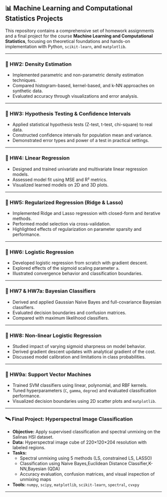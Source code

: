 ## 📊 Machine Learning and Computational Statistics Projects

This repository contains a comprehensive set of homework assignments and a final project for the course **Machine Learning and Computational Statistics**, focusing on theoretical foundations and hands-on implementation with Python, `scikit-learn`, and `matplotlib`.

---

### 📁 HW2: Density Estimation

- Implemented parametric and non-parametric density estimation techniques.
- Compared histogram-based, kernel-based, and k-NN approaches on synthetic data.
- Evaluated accuracy through visualizations and error analysis.

---

### 📁 HW3: Hypothesis Testing & Confidence Intervals

- Applied statistical hypothesis tests (Z-test, t-test, chi-square) to real data.
- Constructed confidence intervals for population mean and variance.
- Demonstrated error types and power of a test in practical settings.

---

### 📁 HW4: Linear Regression

- Designed and trained univariate and multivariate linear regression models.
- Assessed model fit using MSE and R² metrics.
- Visualized learned models on 2D and 3D plots.

---

### 📁 HW5: Regularized Regression (Ridge & Lasso)

- Implemented Ridge and Lasso regression with closed-form and iterative methods.
- Performed model selection via cross-validation.
- Highlighted effects of regularization on parameter sparsity and performance.

---

### 📁 HW6: Logistic Regression

- Developed logistic regression from scratch with gradient descent.
- Explored effects of the sigmoid scaling parameter `a`.
- Illustrated convergence behavior and classification boundaries.

---

### 📁 HW7 & HW7a: Bayesian Classifiers

- Derived and applied Gaussian Naive Bayes and full-covariance Bayesian classifiers.
- Evaluated decision boundaries and confusion matrices.
- Compared with maximum likelihood classifiers.

---

### 📁 HW8: Non-linear Logistic Regression

- Studied impact of varying sigmoid sharpness on model behavior.
- Derived gradient descent updates with analytical gradient of the cost.
- Discussed model calibration and limitations in class probabilities.

---

### 📁 HW9a: Support Vector Machines

- Trained SVM classifiers using linear, polynomial, and RBF kernels.
- Tuned hyperparameters (`C`, `gamma`, `degree`) and evaluated classification performance.
- Visualized decision boundaries using 2D scatter plots and `matplotlib`.

---

### 🛰️ Final Project: Hyperspectral Image Classification

- **Objective:** Apply supervised classification and spectral unmixing on the Salinas HSI dataset.
- **Data:** Hyperspectral image cube of 220×120×204 resolution with labeled regions.
- **Tasks:**
  - Spectral unmixing using 5 methods (LS, constrained LS, LASSO)
  - Classification using Naive Bayes,Euclidean Distance Classifier,K-NN,Bayesian (QDA)
  - Accuracy evaluation, confusion matrices, and visual inspection of unmixing maps
- **Tools:** `numpy`, `scipy`, `matplotlib`, `scikit-learn`, `spectral`, `cvxpy`

---
